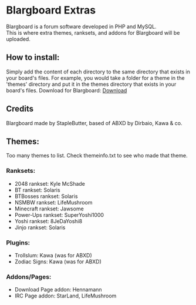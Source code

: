 # Blargboard Extras

Blargboard is a forum software developed in PHP and MySQL.  
This is where extra themes, ranksets, and addons for Blargboard will be uploaded.  
## How to install:  
Simply add the content of each directory to the same directory that exists in your board's files. For example, you would take a folder for a theme in the 'themes' directory and put it in the themes directory that exists in your board's files.
Download for Blargboard: [Download](http://github.com/StapleButter/Blargboard/)

## Credits  
Blargboard made by StapleButter, based of ABXD by Dirbaio, Kawa & co.

## Themes:  
Too many themes to list. Check themeinfo.txt to see who made that theme.  

### Ranksets:  

- 2048 rankset: Kyle McShade  
- BT rankset: Solaris  
- BTBosses rankset: Solaris  
- NSMBW rankset: LifeMushroom  
- Minecraft rankset: Jawsome  
- Power-Ups rankset: SuperYoshi1000  
- Yoshi rankset: 8JeDaYoshi8  
- Jinjo rankset: Solaris  

### Plugins:  

- Trollslum: Kawa (was for ABXD)  
- Zodiac Signs: Kawa (was for ABXD)  

### Addons/Pages:  
- Download Page addon: Hennamann  
- IRC Page addon: StarLand, LifeMushroom  
 
